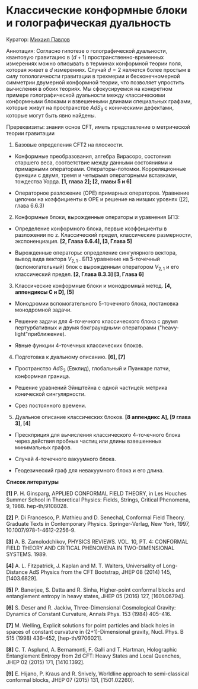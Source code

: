 # Классические конформные блоки и голографическая дуальность

Куратор: [Михаил Павлов](mailto:michaelmorgn@gmail.com)

Аннотация: Согласно гипотезе о голографической дуальности, квантовую гравитацию в $(d+1)$ пространственно-временных измерениях можно описывать в терминах конформной теории поля,
которая живет в $d$ измерениях. Случай $d=2$ является более простым в силу топологичности гравитации в трехмерии и бесконечномерной симметрии двумерной конформной теории, что позволяет упростить вычисления в обоих теориях. Мы сфокусируемся на конкретном примере голографической дуальности между классическими конформными блоками и взвешенными длинами специальных графами,
которые живут на пространстве $AdS_3$ c коническими дефектами, которые могут быть явно найдены. 

Пререквизиты: знания основ CFT, иметь представление о метрической теории гравитации

1. Базовые определения СFT2 на плоскости.
  
  - Конформные преобразования, алгебра Вирасоро, состояния старшего веса, соответствие между данными состояниями и примарными операторами. Операторы-потомки.
Корреляционные функции с двумя, тремя и четырьмя операторными вставками, тождества Уорда. **[1, глава 2]; [2, главы 5 и 6]**
  
  - Операторное разложение (OPE) примарных операторов. Уравнение цепочки на коэффициенты в OPE и решение на низших уровнях ([2], глава 6.6.3)

2. Конформные блоки, вырожденные операторы и уравнения БПЗ:

  - Определение конформного блока, первые коэффициенты в разложении по z. Классический предел, классические размерности, экспоненциация. **[2, Глава 6.6.4], [3, Глава 5]**

  - Вырожденные операторы: определение сингулярного вектора, вывод вида вектора
$V_{2,1}$ . БПЗ уравнение на 5-точечный (вспомогательный) блок с вырожденным оператором $V_{2,1}$ и его классический предел. **[2, Глава 8.3.3] [3, Глава 6]**

3. Классические конформные блоки и монодромный метод. **[4, аппендиксы C и D], [5]**
  
  - Монодромии вспомогательного 5-точечного блока, постановка монодромной задачи.
  
  - Решение задачи для 4-точечного классического блока с двумя пертурбативных и двумя бэкграундными операторами
 ("heavy-light"приближение).

  - Явные функции 4-точечных классических блоков.

4. Подготовка к дуальному описанию. **[6], [7]**

  - Пространство $AdS_3$ (Евклид), глобальный и Пуанкаре патчи, конформная граница.

  - Решение уравнений Эйнштейна с одной частицей: метрика конической сингулярности.

  - Срез постоянного времени. 

5. Дуальное описание классических блоков. **[8 аппендикс A], [9 глава 3], [4]**

  - Прескприция для вычисления классического 4-точечного блока через действия пробных частиц или длины взвешеннных
минимальных графов.

  - Случай 4-точечного вакуумного блока.
    
  - Геодезический граф для невакуумного блока и его длина.

**Список литературы**

**[1]** P. H. Ginsparg, APPLIED CONFORMAL FIELD THEORY, in Les Houches Summer School in
Theoretical Physics: Fields, Strings, Critical Phenomena, 9, 1988. hep-th/9108028.

**[2]** P. Di Francesco, P. Mathieu and D. Senechal, Conformal Field Theory. Graduate Texts in
Contemporary Physics. Springer-Verlag, New York, 1997, 10.1007/978-1-4612-2256-9.

**[3]** A. B. Zamolodchikov, PHYSICS REVIEWS. VOL. 10, PT. 4: CONFORMAL FIELD THEORY
AND CRITICAL PHENOMENA IN TWO-DIMENSIONAL SYSTEMS. 1989.

**[4]** A. L. Fitzpatrick, J. Kaplan and M. T. Walters, Universality of Long-Distance AdS Physics from
the CFT Bootstrap, JHEP 08 (2014) 145, [1403.6829].

**[5]** P. Banerjee, S. Datta and R. Sinha, Higher-point conformal blocks and entanglement entropy in
heavy states, JHEP 05 (2016) 127, [1601.06794].

**[6]** S. Deser and R. Jackiw, Three-Dimensional Cosmological Gravity: Dynamics of Constant
Curvature, Annals Phys. 153 (1984) 405–416.

**[7]** M. Welling, Explicit solutions for point particles and black holes in spaces of constant curvature
in (2+1)-Dimensional gravity, Nucl. Phys. B 515 (1998) 436–452, [hep-th/9706021].

**[8]** C. T. Asplund, A. Bernamonti, F. Galli and T. Hartman, Holographic Entanglement Entropy
from 2d CFT: Heavy States and Local Quenches, JHEP 02 (2015) 171, [1410.1392].

**[9]** E. Hijano, P. Kraus and R. Snively, Worldline approach to semi-classical conformal blocks, JHEP
07 (2015) 131, [1501.02260].
